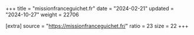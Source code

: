 +++
title = "missionfranceguichet.fr"
date = "2024-02-21"
updated = "2024-10-27"
weight = 22706

[extra]
source = "https://missionfranceguichet.fr/"
ratio = 23
size = 22
+++
